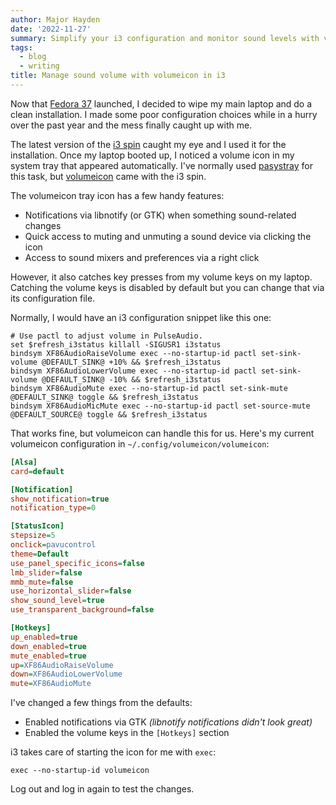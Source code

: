 ```yaml
---
author: Major Hayden
date: '2022-11-27'
summary: Simplify your i3 configuration and monitor sound levels with volumeicon in your tray with the i3 window manager. 🔈 
tags:
  - blog
  - writing
title: Manage sound volume with volumeicon in i3 
---
```


Now that [Fedora 37] launched, I decided to wipe my main laptop and do a clean installation.
I made some poor configuration choices while in a hurry over the past year and the mess finally caught up with me.

The latest version of the [i3 spin] caught my eye and I used it for the installation.
Once my laptop booted up, I noticed a volume icon in my system tray that appeared automatically.
I've normally used [pasystray] for this task, but [volumeicon] came with the i3 spin.

The volumeicon tray icon has a few handy features:

  * Notifications via libnotify (or GTK) when something sound-related changes
  * Quick access to muting and unmuting a sound device via clicking the icon
  * Access to sound mixers and preferences via a right click

However, it also catches key presses from my volume keys on my laptop.
Catching the volume keys is disabled by default but you can change that via its configuration file.

Normally, I would have an i3 configuration snippet like this one:

```text
# Use pactl to adjust volume in PulseAudio.
set $refresh_i3status killall -SIGUSR1 i3status
bindsym XF86AudioRaiseVolume exec --no-startup-id pactl set-sink-volume @DEFAULT_SINK@ +10% && $refresh_i3status
bindsym XF86AudioLowerVolume exec --no-startup-id pactl set-sink-volume @DEFAULT_SINK@ -10% && $refresh_i3status
bindsym XF86AudioMute exec --no-startup-id pactl set-sink-mute @DEFAULT_SINK@ toggle && $refresh_i3status
bindsym XF86AudioMicMute exec --no-startup-id pactl set-source-mute @DEFAULT_SOURCE@ toggle && $refresh_i3status
```

That works fine, but volumeicon can handle this for us.
Here's my current volumeicon configuration in `~/.config/volumeicon/volumeicon`:

```ini
[Alsa]
card=default

[Notification]
show_notification=true
notification_type=0

[StatusIcon]
stepsize=5
onclick=pavucontrol
theme=Default
use_panel_specific_icons=false
lmb_slider=false
mmb_mute=false
use_horizontal_slider=false
show_sound_level=true
use_transparent_background=false

[Hotkeys]
up_enabled=true
down_enabled=true
mute_enabled=true
up=XF86AudioRaiseVolume
down=XF86AudioLowerVolume
mute=XF86AudioMute
```

I've changed a few things from the defaults:

  * Enabled notifications via GTK _(libnotify notifications didn't look great)_
  * Enabled the volume keys in the `[Hotkeys]` section

i3 takes care of starting the icon for me with `exec`:

```text
exec --no-startup-id volumeicon
```

Log out and log in again to test the changes.

[Fedora 37]: https://fedoramagazine.org/announcing-fedora-37/
[i3 spin]: https://spins.fedoraproject.org/en/i3/
[pasystray]: https://github.com/christophgysin/pasystray
[volumeicon]: https://github.com/Maato/volumeicon
